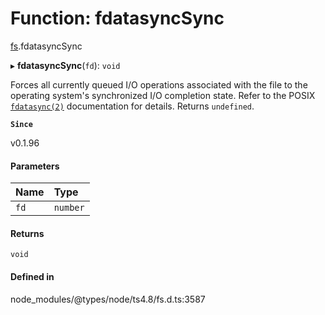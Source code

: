 # Function: fdatasyncSync

[fs](../modules/fs.md).fdatasyncSync

▸ **fdatasyncSync**(`fd`): `void`

Forces all currently queued I/O operations associated with the file to the
operating system's synchronized I/O completion state. Refer to the POSIX [`fdatasync(2)`](http://man7.org/linux/man-pages/man2/fdatasync.2.html) documentation for details. Returns `undefined`.

**`Since`**

v0.1.96

#### Parameters

| Name | Type |
| :------ | :------ |
| `fd` | `number` |

#### Returns

`void`

#### Defined in

node_modules/@types/node/ts4.8/fs.d.ts:3587
